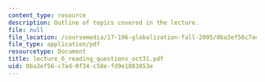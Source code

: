 ```yaml
---
content_type: resource
description: Outline of topics covered in the lecture.
file: null
file_location: /coursemedia/17-196-globalization-fall-2005/0ba3ef56c7ad0f34c58efd9e1883853e_lecture_6_reading_questions_oct31.pdf
file_type: application/pdf
resourcetype: Document
title: lecture_6_reading_questions_oct31.pdf
uid: 0ba3ef56-c7ad-0f34-c58e-fd9e1883853e
---
```

